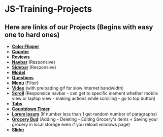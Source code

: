 # JS-Training-Projects
## Here are links of our Projects (Begins with easy one to hard ones)
- [**Color Flipper**](https://ahmed-diaa-elden.github.io/JS-Training-Projects/01-color-flipper/setup/hex.html)
- [**Counter**](https://ahmed-diaa-elden.github.io/JS-Training-Projects/02-counter/setup/index.html)
- [**Reviews**](https://ahmed-diaa-elden.github.io/JS-Training-Projects/03-reviews/setup/index.html)
- [**Navbar**](https://ahmed-diaa-elden.github.io/JS-Training-Projects/04-navbar/setup/index.html) (Responsive)
- [**Sidebar**](https://ahmed-diaa-elden.github.io/JS-Training-Projects/05-sidebar/setup/index.html) (Responsive)
- [**Model**](https://ahmed-diaa-elden.github.io/JS-Training-Projects/06-model/setup/index.html) 
- [**Questions**](https://ahmed-diaa-elden.github.io/JS-Training-Projects/07-questions/setup/index.html)
- [**Menu**](https://ahmed-diaa-elden.github.io/JS-Training-Projects/08-menu/setup/index.html) (Filter)
- [**Video**](https://ahmed-diaa-elden.github.io/JS-Training-Projects/09-video/setup/index.html) (with preloading gif for slow internet bandwidth)
- [**Scroll**](https://ahmed-diaa-elden.github.io/JS-Training-Projects/10-scroll/setup/index.html) (Responsice navbar - can get to specific element whether mobile view or laptop view - making actions while scrolling - go to top button)
- [**Tabs**](https://ahmed-diaa-elden.github.io/JS-Training-Projects/11-tabs/setup/index.html)
- [**Countdown Timer**](https://ahmed-diaa-elden.github.io/JS-Training-Projects/12-countdown-timer/setup/index.html)
- [**Lorem Ipsum**](https://ahmed-diaa-elden.github.io/JS-Training-Projects/13-lorem-ipsum/setup/index.html) (If number less than 1 get random number of paragraphs)
- [**Grocery Bud**](https://ahmed-diaa-elden.github.io/JS-Training-Projects/14-grocery-bud/setup/index.html) (Adding - Deleting - Editing Grocery's items + Saving your grocery in local storage even if you reload windows page)
- [**Slider**](https://ahmed-diaa-elden.github.io/JS-Training-Projects/15-slider/setup/index.html)
